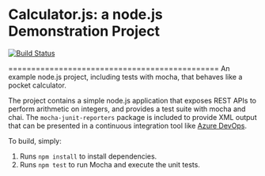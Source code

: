 Calculator.js: a node.js Demonstration Project
==============================================

[![Build Status](https://dev.azure.com/mhetrevaishnav/Parts%20Unlimited%20DevOps/_apis/build/status/vaishnavmhetre.calculator?branchName=master)](https://dev.azure.com/mhetrevaishnav/Parts%20Unlimited%20DevOps/_build/latest?definitionId=2&branchName=master)

==============================================
An example node.js project, including tests with mocha, that behaves like
a pocket calculator.

The project contains a simple node.js application that exposes REST APIs
to perform arithmetic on integers, and provides a test suite with mocha
and chai.  The `mocha-junit-reporters` package is included to provide XML
output that can be presented in a continuous integration tool like
[Azure DevOps](https://azure.com/devops).

To build, simply:

1. Runs `npm install` to install dependencies.
2. Runs `npm test` to run Mocha and execute the unit tests.


